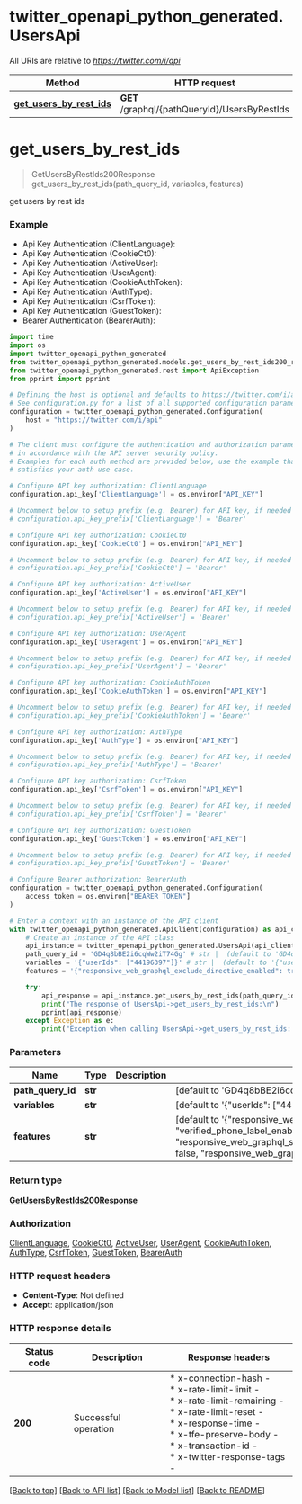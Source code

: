 # twitter_openapi_python_generated.UsersApi

All URIs are relative to *https://twitter.com/i/api*

Method | HTTP request | Description
------------- | ------------- | -------------
[**get_users_by_rest_ids**](UsersApi.md#get_users_by_rest_ids) | **GET** /graphql/{pathQueryId}/UsersByRestIds | 


# **get_users_by_rest_ids**
> GetUsersByRestIds200Response get_users_by_rest_ids(path_query_id, variables, features)



get users by rest ids

### Example

* Api Key Authentication (ClientLanguage):
* Api Key Authentication (CookieCt0):
* Api Key Authentication (ActiveUser):
* Api Key Authentication (UserAgent):
* Api Key Authentication (CookieAuthToken):
* Api Key Authentication (AuthType):
* Api Key Authentication (CsrfToken):
* Api Key Authentication (GuestToken):
* Bearer Authentication (BearerAuth):
```python
import time
import os
import twitter_openapi_python_generated
from twitter_openapi_python_generated.models.get_users_by_rest_ids200_response import GetUsersByRestIds200Response
from twitter_openapi_python_generated.rest import ApiException
from pprint import pprint

# Defining the host is optional and defaults to https://twitter.com/i/api
# See configuration.py for a list of all supported configuration parameters.
configuration = twitter_openapi_python_generated.Configuration(
    host = "https://twitter.com/i/api"
)

# The client must configure the authentication and authorization parameters
# in accordance with the API server security policy.
# Examples for each auth method are provided below, use the example that
# satisfies your auth use case.

# Configure API key authorization: ClientLanguage
configuration.api_key['ClientLanguage'] = os.environ["API_KEY"]

# Uncomment below to setup prefix (e.g. Bearer) for API key, if needed
# configuration.api_key_prefix['ClientLanguage'] = 'Bearer'

# Configure API key authorization: CookieCt0
configuration.api_key['CookieCt0'] = os.environ["API_KEY"]

# Uncomment below to setup prefix (e.g. Bearer) for API key, if needed
# configuration.api_key_prefix['CookieCt0'] = 'Bearer'

# Configure API key authorization: ActiveUser
configuration.api_key['ActiveUser'] = os.environ["API_KEY"]

# Uncomment below to setup prefix (e.g. Bearer) for API key, if needed
# configuration.api_key_prefix['ActiveUser'] = 'Bearer'

# Configure API key authorization: UserAgent
configuration.api_key['UserAgent'] = os.environ["API_KEY"]

# Uncomment below to setup prefix (e.g. Bearer) for API key, if needed
# configuration.api_key_prefix['UserAgent'] = 'Bearer'

# Configure API key authorization: CookieAuthToken
configuration.api_key['CookieAuthToken'] = os.environ["API_KEY"]

# Uncomment below to setup prefix (e.g. Bearer) for API key, if needed
# configuration.api_key_prefix['CookieAuthToken'] = 'Bearer'

# Configure API key authorization: AuthType
configuration.api_key['AuthType'] = os.environ["API_KEY"]

# Uncomment below to setup prefix (e.g. Bearer) for API key, if needed
# configuration.api_key_prefix['AuthType'] = 'Bearer'

# Configure API key authorization: CsrfToken
configuration.api_key['CsrfToken'] = os.environ["API_KEY"]

# Uncomment below to setup prefix (e.g. Bearer) for API key, if needed
# configuration.api_key_prefix['CsrfToken'] = 'Bearer'

# Configure API key authorization: GuestToken
configuration.api_key['GuestToken'] = os.environ["API_KEY"]

# Uncomment below to setup prefix (e.g. Bearer) for API key, if needed
# configuration.api_key_prefix['GuestToken'] = 'Bearer'

# Configure Bearer authorization: BearerAuth
configuration = twitter_openapi_python_generated.Configuration(
    access_token = os.environ["BEARER_TOKEN"]
)

# Enter a context with an instance of the API client
with twitter_openapi_python_generated.ApiClient(configuration) as api_client:
    # Create an instance of the API class
    api_instance = twitter_openapi_python_generated.UsersApi(api_client)
    path_query_id = 'GD4q8bBE2i6cqWw2iT74Gg' # str |  (default to 'GD4q8bBE2i6cqWw2iT74Gg')
    variables = '{"userIds": ["44196397"]}' # str |  (default to '{"userIds": ["44196397"]}')
    features = '{"responsive_web_graphql_exclude_directive_enabled": true, "verified_phone_label_enabled": false, "responsive_web_graphql_skip_user_profile_image_extensions_enabled": false, "responsive_web_graphql_timeline_navigation_enabled": true}' # str |  (default to '{"responsive_web_graphql_exclude_directive_enabled": true, "verified_phone_label_enabled": false, "responsive_web_graphql_skip_user_profile_image_extensions_enabled": false, "responsive_web_graphql_timeline_navigation_enabled": true}')

    try:
        api_response = api_instance.get_users_by_rest_ids(path_query_id, variables, features)
        print("The response of UsersApi->get_users_by_rest_ids:\n")
        pprint(api_response)
    except Exception as e:
        print("Exception when calling UsersApi->get_users_by_rest_ids: %s\n" % e)
```



### Parameters

Name | Type | Description  | Notes
------------- | ------------- | ------------- | -------------
 **path_query_id** | **str**|  | [default to &#39;GD4q8bBE2i6cqWw2iT74Gg&#39;]
 **variables** | **str**|  | [default to &#39;{&quot;userIds&quot;: [&quot;44196397&quot;]}&#39;]
 **features** | **str**|  | [default to &#39;{&quot;responsive_web_graphql_exclude_directive_enabled&quot;: true, &quot;verified_phone_label_enabled&quot;: false, &quot;responsive_web_graphql_skip_user_profile_image_extensions_enabled&quot;: false, &quot;responsive_web_graphql_timeline_navigation_enabled&quot;: true}&#39;]

### Return type

[**GetUsersByRestIds200Response**](GetUsersByRestIds200Response.md)

### Authorization

[ClientLanguage](../README.md#ClientLanguage), [CookieCt0](../README.md#CookieCt0), [ActiveUser](../README.md#ActiveUser), [UserAgent](../README.md#UserAgent), [CookieAuthToken](../README.md#CookieAuthToken), [AuthType](../README.md#AuthType), [CsrfToken](../README.md#CsrfToken), [GuestToken](../README.md#GuestToken), [BearerAuth](../README.md#BearerAuth)

### HTTP request headers

 - **Content-Type**: Not defined
 - **Accept**: application/json

### HTTP response details
| Status code | Description | Response headers |
|-------------|-------------|------------------|
**200** | Successful operation |  * x-connection-hash -  <br>  * x-rate-limit-limit -  <br>  * x-rate-limit-remaining -  <br>  * x-rate-limit-reset -  <br>  * x-response-time -  <br>  * x-tfe-preserve-body -  <br>  * x-transaction-id -  <br>  * x-twitter-response-tags -  <br>  |

[[Back to top]](#) [[Back to API list]](../README.md#documentation-for-api-endpoints) [[Back to Model list]](../README.md#documentation-for-models) [[Back to README]](../README.md)


